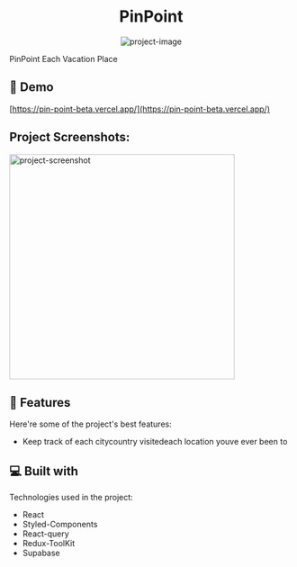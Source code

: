 <h1 align="center" id="title">PinPoint</h1>

<p align="center"><img src="https://socialify.git.ci/OktayRasimov/PinPoint/image?language=1&amp;name=1&amp;owner=1&amp;stargazers=1&amp;theme=Dark" alt="project-image"></p>

<p id="description">PinPoint Each Vacation Place</p>

<h2>🚀 Demo</h2>

[https://pin-point-beta.vercel.app/](https://pin-point-beta.vercel.app/)

<h2>Project Screenshots:</h2>

<img src="https://github.com/OktayRasimov/PinPoint/main/src/Images/pinpoint1.png/?raw=true" alt="project-screenshot" width="400" height="400/">

<h2>🧐 Features</h2>

Here're some of the project's best features:

- Keep track of each citycountry visitedeach location youve ever been to

<h2>💻 Built with</h2>

Technologies used in the project:

- React
- Styled-Components
- React-query
- Redux-ToolKit
- Supabase
